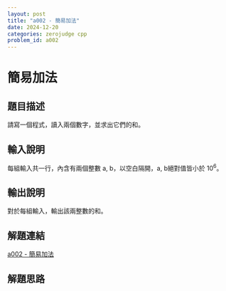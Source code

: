```yaml
---
layout: post
title: "a002 - 簡易加法"
date: 2024-12-20
categories: zerojudge cpp
problem_id: a002
---
```


# 簡易加法

## 題目描述

請寫一個程式，讀入兩個數字，並求出它們的和。

## 輸入說明

每組輸入共一行，內含有兩個整數 a, b，以空白隔開，a, b絕對值皆小於 $10^6$。

## 輸出說明

對於每組輸入，輸出該兩整數的和。

## 解題連結

[a002 - 簡易加法](https://zerojudge.tw/ShowProblem?problemid=a002)

## 解題思路

